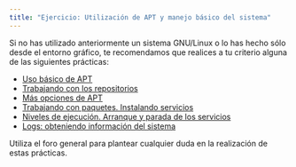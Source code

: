 ```yaml
---
title: "Ejercicio: Utilización de APT y manejo básico del sistema"
---
```


Si no has utilizado anteriormente un sistema GNU/Linux o lo has hecho sólo desde el entorno gráfico, te recomendamos que realices a tu criterio alguna de las siguientes prácticas: 

* [Uso básico de APT](http://plataforma.josedomingo.org/pledin/mod/page/view.php?id=995)
* [Trabajando con los repositorios](http://plataforma.josedomingo.org/pledin/mod/page/view.php?id=996)
* [Más opciones de APT](http://plataforma.josedomingo.org/pledin/mod/page/view.php?id=997)
* [Trabajando con paquetes. Instalando servicios](http://plataforma.josedomingo.org/pledin/mod/page/view.php?id=998)
* [Niveles de ejecución. Arranque y parada de los servicios](http://plataforma.josedomingo.org/pledin/mod/page/view.php?id=999)
* [Logs: obteniendo información del sistema](http://plataforma.josedomingo.org/pledin/mod/page/view.php?id=1000)

Utiliza el foro general para plantear cualquier duda en la realización de estas prácticas.
